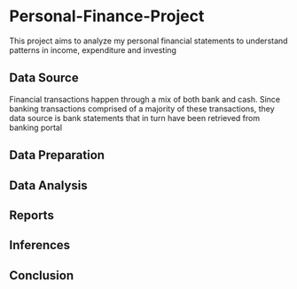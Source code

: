 # Personal-Finance-Project
This project aims to analyze my personal financial statements to understand patterns in income, expenditure and investing

## Data Source
Financial transactions happen through a mix of both bank and cash. Since banking transactions comprised of a majority of these transactions, they data source is bank statements that in turn have been retrieved from banking portal 

## Data Preparation


## Data Analysis


## Reports


## Inferences


## Conclusion
